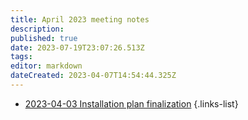 ```yaml
---
title: April 2023 meeting notes
description: 
published: true
date: 2023-07-19T23:07:26.513Z
tags: 
editor: markdown
dateCreated: 2023-04-07T14:54:44.325Z
---
```


- [2023-04-03 Installation plan finalization](./2023-04/2023-04-03-installation-plan-finalization)
{.links-list}